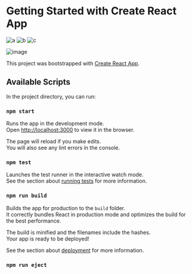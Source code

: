 # Getting Started with Create React App
![a](https://user-images.githubusercontent.com/48560592/116197614-66dd5100-a74e-11eb-8509-9d8a7f6f117b.PNG)
![b](https://user-images.githubusercontent.com/48560592/116197640-6e045f00-a74e-11eb-810a-66aff442aba8.PNG)
![c](https://user-images.githubusercontent.com/48560592/116197654-70ff4f80-a74e-11eb-873a-4c80e0fd6215.PNG)

![image](https://user-images.githubusercontent.com/48560592/116197773-92f8d200-a74e-11eb-9b4e-584fd3012f7c.png)

This project was bootstrapped with [Create React App](https://github.com/facebook/create-react-app).

## Available Scripts

In the project directory, you can run:

### `npm start`

Runs the app in the development mode.\
Open [http://localhost:3000](http://localhost:3000) to view it in the browser.

The page will reload if you make edits.\
You will also see any lint errors in the console.

### `npm test`

Launches the test runner in the interactive watch mode.\
See the section about [running tests](https://facebook.github.io/create-react-app/docs/running-tests) for more information.

### `npm run build`

Builds the app for production to the `build` folder.\
It correctly bundles React in production mode and optimizes the build for the best performance.

The build is minified and the filenames include the hashes.\
Your app is ready to be deployed!

See the section about [deployment](https://facebook.github.io/create-react-app/docs/deployment) for more information.

### `npm run eject`


